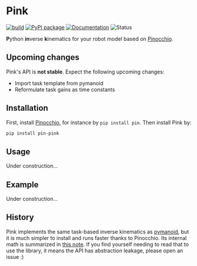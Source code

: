 # Pink

[![build](https://img.shields.io/github/workflow/status/stephane-caron/pink/CI)](https://github.com/stephane-caron/pink/actions)
[![PyPI package](https://img.shields.io/pypi/v/pin-pink)](https://pypi.org/project/pin-pink/)
[![Documentation](https://img.shields.io/badge/documentation-online-brightgreen?logo=read-the-docs&style=flat)](https://scaron.info/doc/pink/)
![Status](https://img.shields.io/pypi/status/pink)

**P**ython **in**verse **k**inematics for your robot model based on [Pinocchio](https://github.com/stack-of-tasks/pinocchio).

## Upcoming changes

Pink's API is **not stable**. Expect the following upcoming changes:

- Import task template from pymanoid
- Reformulate task gains as time constants

## Installation

First, install [Pinocchio](https://github.com/stack-of-tasks/pinocchio), for instance by ``pip install pin``. Then install Pink by:

```sh
pip install pin-pink
```

## Usage

Under construction...

## Example

Under construction...

## History

Pink implements the same task-based inverse kinematics as [pymanoid](https://github.com/stephane-caron/pymanoid), but it is much simpler to install and runs faster thanks to Pinocchio. Its internal math is summarized in [this note](https://scaron.info/robot-locomotion/inverse-kinematics.html). If you find yourself needing to read that to use the library, it means the API has abstraction leakage, please open an issue :)
